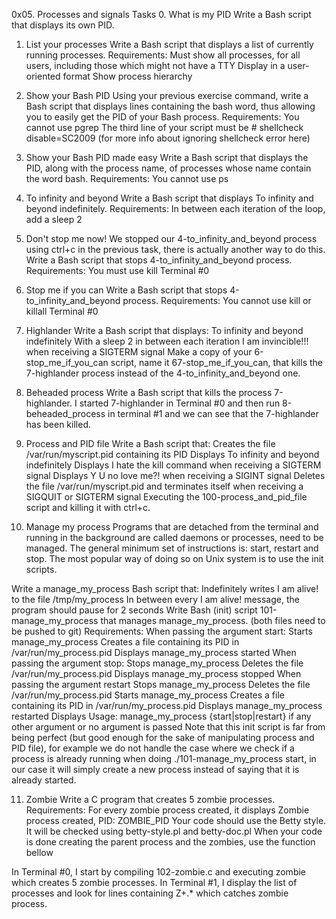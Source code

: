 0x05. Processes and signals
Tasks
0. What is my PID
Write a Bash script that displays its own PID.

1. List your processes
Write a Bash script that displays a list of currently running processes.
Requirements:
    Must show all processes, for all users, including those which might not have a TTY
    Display in a user-oriented format
    Show process hierarchy

2. Show your Bash PID
Using your previous exercise command, write a Bash script that displays lines containing the bash word, thus allowing you to easily get the PID of your Bash process.
Requirements:
    You cannot use pgrep
    The third line of your script must be # shellcheck disable=SC2009 (for more info about ignoring shellcheck error here)

3. Show your Bash PID made easy
Write a Bash script that displays the PID, along with the process name, of processes whose name contain the word bash.
Requirements:
    You cannot use ps

4. To infinity and beyond
Write a Bash script that displays To infinity and beyond indefinitely.
Requirements:
    In between each iteration of the loop, add a sleep 2

5. Don't stop me now!
We stopped our 4-to_infinity_and_beyond process using ctrl+c in the previous task, there is actually another way to do this.
Write a Bash script that stops 4-to_infinity_and_beyond process.
Requirements:
    You must use kill
Terminal #0

6. Stop me if you can
Write a Bash script that stops 4-to_infinity_and_beyond process.
Requirements:
    You cannot use kill or killall
Terminal #0

7. Highlander
Write a Bash script that displays:
    To infinity and beyond indefinitely
    With a sleep 2 in between each iteration
    I am invincible!!! when receiving a SIGTERM signal
Make a copy of your 6-stop_me_if_you_can script, name it 67-stop_me_if_you_can, that kills the 7-highlander process instead of the 4-to_infinity_and_beyond one.

8. Beheaded process
Write a Bash script that kills the process 7-highlander.
I started 7-highlander in Terminal #0 and then run 8-beheaded_process in terminal #1 and we can see that the 7-highlander has been killed.

9. Process and PID file
Write a Bash script that:
    Creates the file /var/run/myscript.pid containing its PID
    Displays To infinity and beyond indefinitely
    Displays I hate the kill command when receiving a SIGTERM signal
    Displays Y U no love me?! when receiving a SIGINT signal
    Deletes the file /var/run/myscript.pid and terminates itself when receiving a SIGQUIT or SIGTERM signal
Executing the 100-process_and_pid_file script and killing it with ctrl+c.

10. Manage my process
Programs that are detached from the terminal and running in the background are called daemons or processes, need to be managed. The general minimum set of instructions is: start, restart and stop. The most popular way of doing so on Unix system is to use the init scripts.

Write a manage_my_process Bash script that:
   Indefinitely writes I am alive! to the file /tmp/my_process
   In between every I am alive! message, the program should pause for 2 seconds
Write Bash (init) script 101-manage_my_process that manages manage_my_process. (both files need to be pushed to git)
Requirements:
    When passing the argument start:
        Starts manage_my_process
	Creates a file containing its PID in /var/run/my_process.pid
	Displays manage_my_process started
    When passing the argument stop:
        Stops manage_my_process
	Deletes the file /var/run/my_process.pid
	Displays manage_my_process stopped
    When passing the argument restart
        Stops manage_my_process
	Deletes the file /var/run/my_process.pid
	Starts manage_my_process
	Creates a file containing its PID in /var/run/my_process.pid
	Displays manage_my_process restarted
    Displays Usage: manage_my_process {start|stop|restart} if any other argument or no argument is passed
Note that this init script is far from being perfect (but good enough for the sake of manipulating process and PID file), for example we do not handle the case where we check if a process is already running when doing ./101-manage_my_process start, in our case it will simply create a new process instead of saying that it is already started.

11. Zombie
Write a C program that creates 5 zombie processes.
Requirements:
    For every zombie process created, it displays Zombie process created, PID: ZOMBIE_PID
    Your code should use the Betty style. It will be checked using betty-style.pl and betty-doc.pl
    When your code is done creating the parent process and the zombies, use the function bellow

In Terminal #0, I start by compiling 102-zombie.c and executing zombie which creates 5 zombie processes. In Terminal #1, I display the list of processes and look for lines containing Z+.*<defunct> which catches zombie process.









